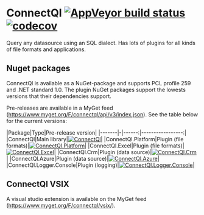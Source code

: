 # ConnectQl [![AppVeyor build status](https://ci.appveyor.com/api/projects/status/github/MaartenX/ConnectQl?branch=master&svg=true)](https://ci.appveyor.com/project/MaartenX/connectql) [![codecov](https://codecov.io/gh/MaartenX/ConnectQl/branch/development/graphs/badge.svg)](https://codecov.io/gh/MaartenX/ConnectQl)
Query any datasource using an SQL dialect. Has lots of plugins for all kinds of file formats and applications.

## Nuget packages
ConnectQl is available as a NuGet-package and supports PCL profile 259 and .NET standard 1.0.
The plugin NuGet packages support the lowests versions that their dependencies support.

Pre-releases are available in a MyGet feed (https://www.myget.org/F/connectql/api/v3/index.json). See the table below for the current versions:

|Package|Type|Pre-release version|
|-------|-|------:|-----------------:|
|ConnectQl|Main library|[![ConnectQl](https://img.shields.io/myget/connectql/vpre/ConnectQl.svg?label=myget)](https://www.myget.org/feed/connectql/package/nuget/ConnectQl)|
|ConnectQl.Platform|Plugin (file formats)|[![ConnectQl.Platform](https://img.shields.io/myget/connectql/vpre/ConnectQl.Platform.svg?label=myget)](https://www.myget.org/feed/connectql/package/nuget/ConnectQl.Platform)|
|ConnectQl.Excel|Plugin (file formats)|[![ConnectQl.Excel](https://img.shields.io/myget/connectql/vpre/ConnectQl.Excel.svg?label=myget)](https://www.myget.org/feed/connectql/package/nuget/ConnectQl.Excel)|
|ConnectQl.Crm|Plugin (data source)|[![ConnectQl.Crm](https://img.shields.io/myget/connectql/vpre/ConnectQl.Crm.svg?label=myget)](https://www.myget.org/feed/connectql/package/nuget/ConnectQl.Crm)|
|ConnectQl.Azure|Plugin (data source)|[![ConnectQl.Azure](https://img.shields.io/myget/connectql/vpre/ConnectQl.Azure.svg?label=myget)](https://www.myget.org/feed/connectql/package/nuget/ConnectQl.Azure)|
|ConnectQl.Logger.Console|Plugin (logging)|[![ConnectQl.Logger.Console](https://img.shields.io/myget/connectql/vpre/ConnectQl.Logger.Console.svg?label=myget)](https://www.myget.org/feed/connectql/package/nuget/ConnectQl.Logger.Console)|
## ConnectQl VSIX
A visual studio extension is available on the MyGet feed (https://www.myget.org/F/connectql/vsix/). 